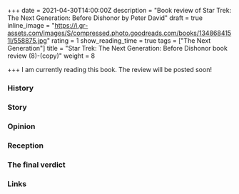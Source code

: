 +++
date = 2021-04-30T14:00:00Z
description = "Book review of Star Trek: The Next Generation: Before Dishonor by Peter David"
draft = true
inline_image = "https://i.gr-assets.com/images/S/compressed.photo.goodreads.com/books/1348684151l/558875.jpg"
rating = 1
show_reading_time = true
tags = ["The Next Generation"]
title = "Star Trek: The Next Generation: Before Dishonor book review (8)-(copy)"
weight = 8

+++
I am currently reading this book. The review will be posted soon!

<!--more-->

**<!--Spoilers ahead!-->**

### History

### Story

### Opinion

### Reception

### The final verdict

### Links
